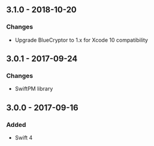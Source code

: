 ## 3.1.0 - 2018-10-20
### Changes
- Upgrade BlueCryptor to 1.x for Xcode 10 compatibility

## 3.0.1 - 2017-09-24
### Changes
- SwiftPM library

## 3.0.0 - 2017-09-16
### Added
- Swift 4
